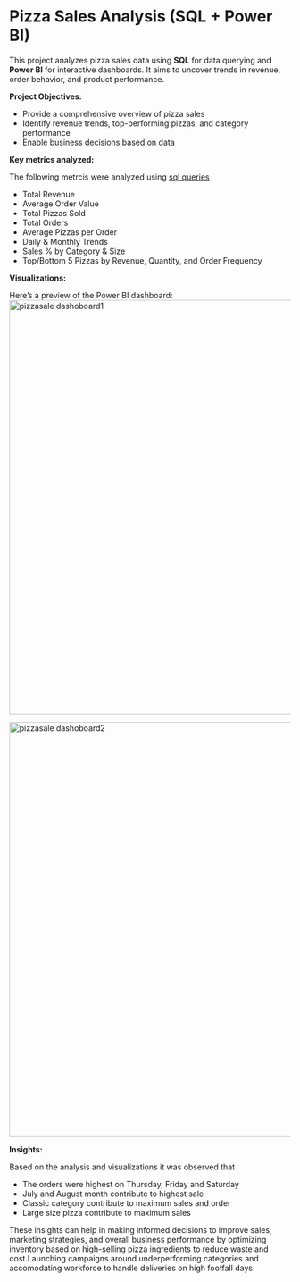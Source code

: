 #  Pizza Sales Analysis (SQL + Power BI)

This project analyzes pizza sales data using **SQL** for data querying and **Power BI** for interactive dashboards. It aims to uncover trends in revenue, order behavior, and product performance.


**Project Objectives:**

- Provide a comprehensive overview of pizza sales
- Identify revenue trends, top-performing pizzas, and category performance
- Enable business decisions based on data

  
**Key metrics analyzed:**

The following metrcis were analyzed using [sql queries](https://github.com/vkinnark/Pizza-Sale-Analysis/blob/main/sql%20queries)
- Total Revenue
- Average Order Value
- Total Pizzas Sold
- Total Orders
- Average Pizzas per Order
- Daily & Monthly Trends
- Sales % by Category & Size
- Top/Bottom 5 Pizzas by Revenue, Quantity, and Order Frequency

**Visualizations:**

Here’s a preview of the Power BI dashboard:
<img width="850" height="742" alt="pizzasale dashoboard1" src="https://github.com/user-attachments/assets/a23a4a6d-82df-44b5-a9f4-74c9d4252a66" />

<img width="850" height="743" alt="pizzasale dashoboard2" src="https://github.com/user-attachments/assets/76bc3e6d-cf62-4cea-95ec-324437f6392f" />


**Insights:**

Based on the analysis and visualizations it was observed that 
- The orders were highest on Thursday, Friday and Saturday
- July and August month contribute to highest sale
- Classic category contribute to maximum sales and order
- Large size pizza contribute to maximum sales

These insights can help in making informed decisions to improve sales, marketing strategies, and overall business performance by optimizing inventory based on high-selling pizza ingredients to reduce waste and cost.Launching campaigns around underperforming categories and accomodating workforce to handle deliveries on high footfall days.
